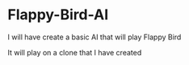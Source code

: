 # Flappy-Bird-AI

I will have create a basic AI that will play Flappy Bird 

It will play on a clone that I have created
